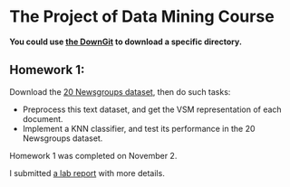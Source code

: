 # The Project of Data Mining Course

**You could use [the DownGit](https://minhaskamal.github.io/DownGit/#/home) to download a specific directory.**

## Homework 1:
Download the [20 Newsgroups dataset](http://qwone.com/~jason/20Newsgroups/20news-18828.tar.gz),
then do such tasks:
* Preprocess this text dataset, and get the VSM representation of each document.
* Implement a KNN classifier, and test its performance in the 20 Newsgroups dataset.

Homework 1 was completed on November 2.

I submitted [a lab report](https://github.com/openx2/201814806ChenXin/blob/master/Homework1/lab%20report.pdf) with more details.
